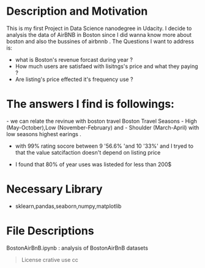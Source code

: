 
# Description and Motivation
<p>
 This is my first Project in Data Science nanodegree in Udacity. I decide to analysis the data of AirBNB in Boston since I did wanna     know more about boston and also the bussines of airbnnb . The Questions I want to address is:

- what is Boston's  revenue forcast during year  ?  
- How much users are satisfaed with lisitngs's price and what they paying  ? 
- Are listing's price effected it's frequency use ?

</p>

# The answers I find is followings:
 </p>
  - we can relate the revinue with boston travel Boston Travel Seasons - High (May-October),Low (November-February) and - Shoulder         (March-April) with low seasons highest earings  .

  - with 99% rating socore between 9 '56.6% 'and 10 '33%' and I tryed to that the value satcifaction doesn't depend on listing price

   - I found that 80% of year uses was listeded for less than 200$
 <p>
 
# Necessary Library
- sklearn,pandas,seaborn,numpy,matplotlib

# File Descriptions
BostonAirBnB.ipynb : analysis of BostonAirBnB datasets

>License
crative use cc
